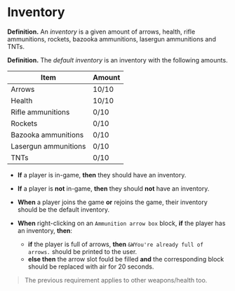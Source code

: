 # Inventory

**Definition.** An *inventory* is a given amount of arrows, health, rifle ammunitions, rockets, bazooka ammunitions, lasergun ammunitions and TNTs.

**Definition.** The *default inventory* is an inventory with the following amounts.

| **Item**             | **Amount** |
|----------------------|------------|
| Arrows               | 10/10      |
| Health               | 10/10      |
| Rifle ammunitions    | 0/10       |
| Rockets              | 0/10       |
| Bazooka ammunitions  | 0/10       |
| Lasergun ammunitions | 0/10       |
| TNTs                 | 0/10       |

+ **If** a player is in-game, **then** they should have an inventory.

+ **If** a player is **not** in-game, **then** they should **not** have an inventory.

+ **When** a player joins the game **or** rejoins the game, their inventory should be the default inventory.

+ **When** right-clicking on an `Ammunition arrow box` block, **if** the player has an inventory, **then**:
    + **if** the player is full of arrows, **then** `&WYou're already full of arrows.` should be printed to the user.
    + **else then** the arrow slot fould be filled **and** the corresponding block should be replaced with air for 20 seconds.

> The previous requirement applies to other weapons/health too.

